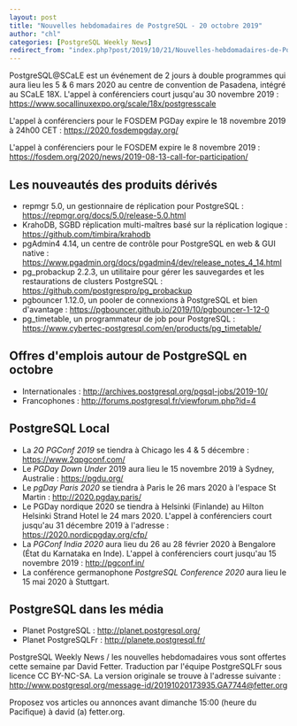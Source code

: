 ```yaml
---
layout: post
title: "Nouvelles hebdomadaires de PostgreSQL - 20 octobre 2019"
author: "chl"
categories: [PostgreSQL Weekly News]
redirect_from: "index.php?post/2019/10/21/Nouvelles-hebdomadaires-de-PostgreSQL-20-octobre-2019"
---
```



<p>PostgreSQL@SCaLE est un &eacute;v&eacute;nement de 2 jours &agrave; double programmes qui aura lieu les 5 & 6 mars 2020 au centre de convention de Pasadena, int&eacute;gr&eacute; au SCaLE 18X. L'appel &agrave; conf&eacute;renciers court jusqu'au 30 novembre 2019&nbsp;: <a target="_blank" href="https://www.socallinuxexpo.org/scale/18x/postgresscale">https://www.socallinuxexpo.org/scale/18x/postgresscale</a></p>

<p>L'appel &agrave; conf&eacute;renciers pour le FOSDEM PGDay expire le 18 novembre 2019 &agrave; 24h00 CET&nbsp;: <a target="_blank" href="https://2020.fosdempgday.org/">https://2020.fosdempgday.org/</a></p>

<p>L'appel &agrave; conf&eacute;renciers pour le FOSDEM expire le 8 novembre 2019&nbsp;: <a target="_blank" href="https://fosdem.org/2020/news/2019-08-13-call-for-participation/">https://fosdem.org/2020/news/2019-08-13-call-for-participation/</a></p>

<h2>Les nouveaut&eacute;s des produits d&eacute;riv&eacute;s</h2>

<ul>

<li>repmgr 5.0, un gestionnaire de r&eacute;plication pour PostgreSQL&nbsp;: <a target="_blank" href="https://repmgr.org/docs/5.0/release-5.0.html">https://repmgr.org/docs/5.0/release-5.0.html</a></li>

<li>KrahoDB, SGBD r&eacute;plication multi-ma&icirc;tres bas&eacute; sur la r&eacute;plication logique&nbsp;: <a target="_blank" href="https://github.com/timbira/krahodb">https://github.com/timbira/krahodb</a></li>

<li>pgAdmin4 4.14, un centre de contr&ocirc;le pour PostgreSQL en web & GUI native&nbsp;: <a target="_blank" href="https://www.pgadmin.org/docs/pgadmin4/dev/release_notes_4_14.html">https://www.pgadmin.org/docs/pgadmin4/dev/release_notes_4_14.html</a></li>

<li>pg_probackup 2.2.3, un utilitaire pour g&eacute;rer les sauvegardes et les restaurations de clusters PostgreSQL&nbsp;: <a target="_blank" href="https://github.com/postgrespro/pg_probackup">https://github.com/postgrespro/pg_probackup</a></li>

<li>pgbouncer 1.12.0, un pooler de connexions &agrave; PostgreSQL et bien d'avantage&nbsp;: <a target="_blank" href="https://pgbouncer.github.io/2019/10/pgbouncer-1-12-0">https://pgbouncer.github.io/2019/10/pgbouncer-1-12-0</a></li>

<li>pg_timetable, un programmateur de job pour PostgreSQL&nbsp;: <a target="_blank" href="https://www.cybertec-postgresql.com/en/products/pg_timetable/">https://www.cybertec-postgresql.com/en/products/pg_timetable/</a></li>

</ul>

<!--more-->


<h2>Offres d'emplois autour de PostgreSQL en octobre</h2>

<ul>

<li>Internationales : <a target="_blank" href="http://archives.postgresql.org/pgsql-jobs/2019-10/">http://archives.postgresql.org/pgsql-jobs/2019-10/</a></li>

<li>Francophones : <a target="_blank" href="http://forums.postgresql.fr/viewforum.php?id=4">http://forums.postgresql.fr/viewforum.php?id=4</a></li>

</ul>

<h2>PostgreSQL Local</h2>

<ul>

<li>La <em>2Q PGConf 2019</em> se tiendra &agrave; Chicago les 4 & 5 d&eacute;cembre&nbsp;: <a target="_blank" href="https://www.2qpgconf.com/">https://www.2qpgconf.com/</a></li>

<li>Le <em>PGDay Down Under</em> 2019 aura lieu le 15 novembre 2019 &agrave; Sydney, Australie&nbsp;: <a target="_blank" href="https://pgdu.org/">https://pgdu.org/</a></li>

<li>Le <em>pgDay Paris 2020</em> se tiendra &agrave; Paris le 26 mars 2020 &agrave; l'espace St Martin&nbsp;: <a target="_blank" href="http://2020.pgday.paris/">http://2020.pgday.paris/</a></li>

<li>Le PGDay nordique 2020 se tiendra &agrave; Helsinki (Finlande) au Hilton Helsinki Strand Hotel le 24 mars 2020. L'appel &agrave; conf&eacute;renciers court jusqu'au 31 d&eacute;cembre 2019 &agrave; l'adresse&nbsp;: <a target="_blank" href="https://2020.nordicpgday.org/cfp/">https://2020.nordicpgday.org/cfp/</a></li>

<li>La <em>PGConf India 2020</em> aura lieu du 26 au 28 f&eacute;vrier 2020 &agrave; Bengalore (&Eacute;tat du Karnataka en Inde). L'appel &agrave; conf&eacute;renciers court jusqu'au 15 novembre 2019&nbsp;: <a target="_blank" href="http://pgconf.in/">http://pgconf.in/</a></li>

<li>La conf&eacute;rence germanophone <em>PostgreSQL Conference 2020</em> aura lieu le 15 mai 2020 &agrave; Stuttgart.</li>

</ul>

<h2>PostgreSQL dans les m&eacute;dia</h2>

<ul>

<li>Planet PostgreSQL : <a target="_blank" href="http://planet.postgresql.org/">http://planet.postgresql.org/</a></li>

<li>Planet PostgreSQLFr : <a target="_blank" href="http://planete.postgresql.fr/">http://planete.postgresql.fr/</a></li>

</ul>

<p>PostgreSQL Weekly News / les nouvelles hebdomadaires vous sont offertes cette semaine par David Fetter. Traduction par l'&eacute;quipe PostgreSQLFr sous licence CC BY-NC-SA. La version originale se trouve &agrave; l'adresse suivante : <a target="_blank" href="http://www.postgresql.org/message-id/20191020173935.GA7744@fetter.org">http://www.postgresql.org/message-id/20191020173935.GA7744@fetter.org</a></p>

<p>Proposez vos articles ou annonces avant dimanche 15:00 (heure du Pacifique) &agrave; david (a) fetter.org.</p>